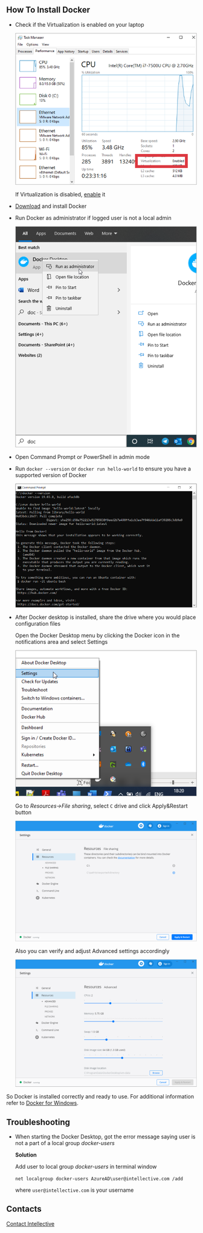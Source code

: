 ## How To Install Docker

- Check if the Virtualization is enabled on your laptop 

	![virtualization-enabled](.\images\how-to-install-docker-1.png) 
	
	If Virtualization is disabled, [enable](https://mashtips.com/enable-virtualization-windows-10/) it 

- [Download](https://hub.docker.com/editions/community/docker-ce-desktop-windows/) and install Docker 
- Run Docker as administrator if logged user is not a local admin 
	
	![run-docker-as-admin](.\images\how-to-install-docker-2.png) 

- Open Command Prompt or PowerShell in admin mode 
- Run `docker --version` or `docker run hello-world` to ensure you have a supported version of Docker 
	
	![cmd-docker-helloworld](.\images\how-to-install-docker-3-updated.png) 

- After Docker desktop is installed, share the drive where you would place configuration files 
	
	Open the Docker Desktop menu by clicking the Docker icon in the notifications area and select Settings 
	
	![docker-settings-select](.\images\how-to-install-docker-4.png) 
	
	Go to *Resources->File sharing*, select `C` drive and click Apply&Restart button 
	
	![docker-settings](.\images\how-to-install-docker-5-updated.png) 
	
	Also you can verify and adjust Advanced settings accordingly 
	
	![docker-settings-advanced](.\images\how-to-install-docker-6.png) 
	
So Docker is installed correctly and ready to use. 
For additional information refer to [Docker for Windows](https://docs.docker.com/docker-for-windows/). 
	
## Troubleshooting 

- When starting the Docker Desktop, got the error message saying user is not a part of a local group *docker-users* 
	
	**Solution** 
	
	Add user to local group *docker-users* in terminal window  

	`net localgroup docker-users AzureAD\user@intellective.com /add` 

	where `user@intellective.com` is your username 

## Contacts

[Contact Intellective](https://www.intellective.com/contact-us/)
